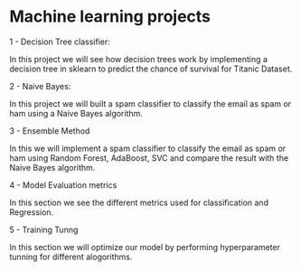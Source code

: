 # Machine learning projects 

1 - Decision Tree classifier:

In this project we will see how decision trees work by implementing a decision tree in sklearn to predict the chance of survival for Titanic Dataset.


2 - Naive Bayes:

In this project we will built a spam classifier to classify the email as spam or ham using a Naive Bayes algorithm.

3 - Ensemble Method

In this we will implement a spam classifier to classify the email as spam or ham using Random Forest, AdaBoost, SVC and compare the result with the Naive Bayes algorithm.

4 - Model Evaluation metrics

In this section we see the different metrics used for classification and Regression.

5 - Training Tunng

In this section we will optimize our model by performing hyperparameter tunning for different alogorithms.





